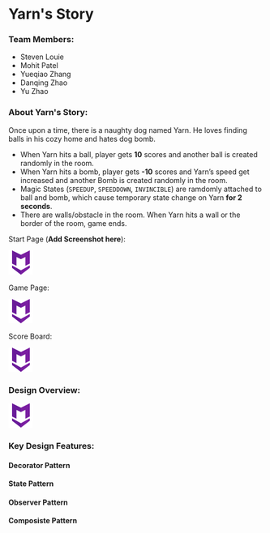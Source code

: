# Yarn's Story

### Team Members:
* Steven Louie
* Mohit Patel
* Yueqiao Zhang
* Danqing Zhao
* Yu Zhao


### About Yarn's Story:
Once upon a time, there is a naughty dog named Yarn. He loves finding balls in his cozy home and hates dog bomb.

+ When Yarn hits a ball, player gets **10** scores and another ball is created randomly in the room.
+ When Yarn hits a bomb, player gets **-10** scores and Yarn’s speed get increased and another Bomb is created randomly in the room.
+ Magic States (```SPEEDUP```, ```SPEEDDOWN```, ```INVINCIBLE```) are ramdomly attached to ball and bomb, which cause temporary state change on Yarn **for 2 seconds**. 
+ There are walls/obstacle in the room. When Yarn hits a wall or the border of the room, game ends.

Start Page (**Add Screenshot here**):

![alt text](https://github.com/adam-p/markdown-here/raw/master/src/common/images/icon48.png "Logo Title Text 1")

Game Page:

![alt text](https://github.com/adam-p/markdown-here/raw/master/src/common/images/icon48.png "Logo Title Text 1")

Score Board:

![alt text](https://github.com/adam-p/markdown-here/raw/master/src/common/images/icon48.png "Logo Title Text 1")


### Design Overview:
![alt text](https://github.com/adam-p/markdown-here/raw/master/src/common/images/icon48.png "Logo Title Text 1")

### Key Design Features:

#### Decorator Pattern

#### State Pattern

#### Observer Pattern

#### Composiste Pattern
